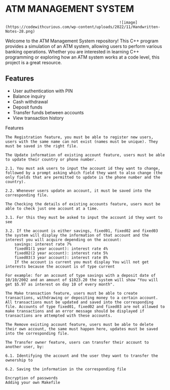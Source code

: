 # ATM MANAGEMENT SYSTEM

                                                      ![image](https://codewithcurious.com/wp-content/uploads/2022/11/Handwritten-Notes-28.png)
Welcome to the ATM Management System repository! This C++ program provides a simulation of an ATM system, allowing users to perform various banking operations. Whether you are interested in learning C++ programming or exploring how an ATM system works at a code level, this project is a great resource.

## Features

- User authentication with PIN
- Balance inquiry
- Cash withdrawal
- Deposit funds
- Transfer funds between accounts
- View transaction history
  
Features

    The Registration feature, you must be able to register new users, users with the same name can not exist (names must be unique). They must be saved in the right file.

    The Update information of existing account feature, users must be able to update their country or phone number.

    2.1. You must ask users to input the account id they want to change, followed by a prompt asking which field they want to also change (the only fields that are permitted to update is the phone number and the country).

    2.2. Whenever users update an account, it must be saved into the corresponding file.

    The Checking the details of existing accounts feature, users must be able to check just one account at a time.

    3.1. For this they must be asked to input the account id they want to see

    3.2. If the account is either savings, fixed01, fixed02 and fixed03 the system will display the information of that account and the interest you will acquire depending on the account:
        savings: interest rate 7%
        fixed01(1 year account): interest rate 4%
        fixed02(2 year account): interest rate 5%
        fixed03(3 year account): interest rate 8%
        If the account is current you must display You will not get interests because the account is of type current

    For example: for an account of type savings with a deposit date of 10/10/2002 and an amount of $1023.20 the system will show "You will get $5.97 as interest on day 10 of every month".

    The Make transaction feature, users must be able to create transactions, withdrawing or depositing money to a certain account. All transactions must be updated and saved into the corresponding file. Accounts of type fixed01, fixed02 and fixed03 are not allowed to make transactions and an error message should be displayed if transactions are attempted with these accounts.

    The Remove existing account feature, users must be able to delete their own account, the same must happen here, updates must be saved into the corresponding file.

    The Transfer owner feature, users can transfer their account to another user, by:

    6.1. Identifying the account and the user they want to transfer the ownership to

    6.2. Saving the information in the corresponding file

    Encryption of passwords
    Adding your own Makefile
